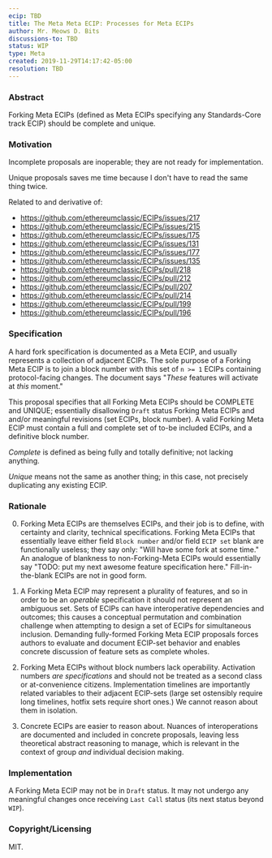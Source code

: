 ```yaml
---
ecip: TBD
title: The Meta Meta ECIP: Processes for Meta ECIPs
author: Mr. Meows D. Bits
discussions-to: TBD
status: WIP
type: Meta
created: 2019-11-29T14:17:42-05:00
resolution: TBD
---
```


### Abstract

Forking Meta ECIPs (defined as Meta ECIPs specifying any Standards-Core track ECIP) should be complete and unique.

### Motivation

Incomplete proposals are inoperable; they are not ready for implementation.

Unique proposals saves me time because I don't have to read the same thing twice.

Related to and derivative of:

- https://github.com/ethereumclassic/ECIPs/issues/217
- https://github.com/ethereumclassic/ECIPs/issues/215
- https://github.com/ethereumclassic/ECIPs/issues/175
- https://github.com/ethereumclassic/ECIPs/issues/131
- https://github.com/ethereumclassic/ECIPs/issues/177
- https://github.com/ethereumclassic/ECIPs/issues/135
- https://github.com/ethereumclassic/ECIPs/pull/218
- https://github.com/ethereumclassic/ECIPs/pull/212
- https://github.com/ethereumclassic/ECIPs/pull/207
- https://github.com/ethereumclassic/ECIPs/pull/214
- https://github.com/ethereumclassic/ECIPs/pull/199
- https://github.com/ethereumclassic/ECIPs/pull/196

### Specification

A hard fork specification is documented as a Meta ECIP, and usually represents a collection of adjacent ECIPs. The sole purpose of a Forking Meta ECIP is to join a block number with this set of `n >= 1` ECIPs containing protocol-facing changes. The document says "_These_ features will activate at _this_ moment."

This proposal specifies that all Forking Meta ECIPs should be COMPLETE and UNIQUE; essentially disallowing `Draft` status Forking Meta ECIPs and and/or meaningful revisions (set ECIPs, block number). A valid Forking Meta ECIP must contain a full and complete set of to-be included ECIPs, and a definitive block number. 

_Complete_ is defined as being fully and totally definitive; not lacking anything.

_Unique_ means not the same as another thing; in this case, not precisely duplicating any existing ECIP.

### Rationale

0. Forking Meta ECIPs are themselves ECIPs, and their job is to define, with certainty and clarity, technical specifications. Forking Meta ECIPs that essentially leave either field `Block number` and/or field `ECIP set` blank are functionally useless; they say only: "Will have some fork at some time." An analogue of blankness to non-Forking-Meta ECIPs would essentially say "TODO: put my next awesome feature specification here." Fill-in-the-blank ECIPs are not in good form.

1. A Forking Meta ECIP may represent a plurality of features, and so in order to be an _operable_ specification it should not represent an ambiguous set. Sets of ECIPs can have interoperative dependencies and outcomes; this causes a conceptual permutation and combination challenge when attempting to design a set of ECIPs for simultaneous inclusion. Demanding fully-formed Forking Meta ECIP proposals forces authors to evaluate and document ECIP-set behavior and enables concrete discussion of feature sets as complete wholes.

2. Forking Meta ECIPs without block numbers lack operability. Activation numbers _are specifications_ and should not be treated as a second class or at-convenience citizens. Implementation timelines are importantly related variables to their adjacent ECIP-sets (large set ostensibly require long timelines, hotfix sets require short ones.) We cannot reason about them in isolation.

3. Concrete ECIPs are easier to reason about. Nuances of interoperations are documented and included in concrete proposals, leaving less theoretical abstract reasoning to manage, which is relevant in the context of group _and_ individual decision making.

### Implementation

A Forking Meta ECIP may not be in `Draft` status. It may not undergo any meaningful changes once receiving `Last Call` status (its next status beyond `WIP`).

### Copyright/Licensing

MIT.
